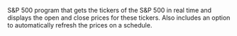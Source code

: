 S&P 500 program that gets the tickers of the S&P 500 in real time and displays the open and close prices for these tickers. Also includes an option to automatically refresh the prices on a schedule.
